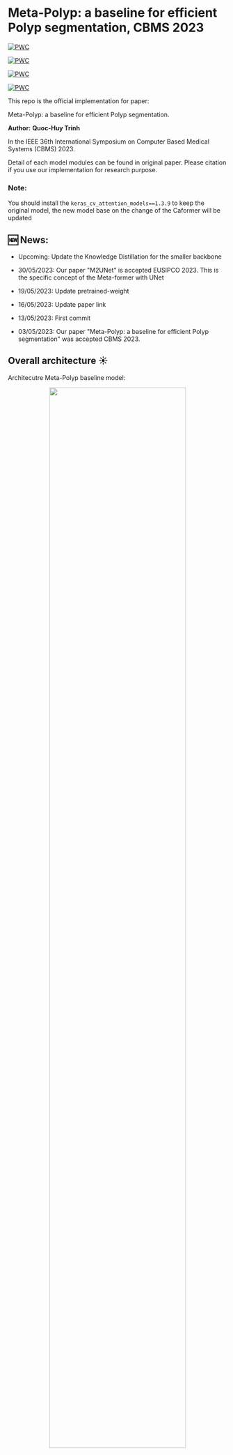 # Meta-Polyp: a baseline for efficient Polyp segmentation, CBMS 2023 

[![PWC](https://img.shields.io/endpoint.svg?url=https://paperswithcode.com/badge/meta-polyp-a-baseline-for-efficient-polyp/medical-image-segmentation-on-kvasir-seg)](https://paperswithcode.com/sota/medical-image-segmentation-on-kvasir-seg?p=meta-polyp-a-baseline-for-efficient-polyp)

[![PWC](https://img.shields.io/endpoint.svg?url=https://paperswithcode.com/badge/meta-polyp-a-baseline-for-efficient-polyp/medical-image-segmentation-on-cvc-colondb)](https://paperswithcode.com/sota/medical-image-segmentation-on-cvc-colondb?p=meta-polyp-a-baseline-for-efficient-polyp)

[![PWC](https://img.shields.io/endpoint.svg?url=https://paperswithcode.com/badge/meta-polyp-a-baseline-for-efficient-polyp/medical-image-segmentation-on-cvc)](https://paperswithcode.com/sota/medical-image-segmentation-on-cvc?p=meta-polyp-a-baseline-for-efficient-polyp)

[![PWC](https://img.shields.io/endpoint.svg?url=https://paperswithcode.com/badge/meta-polyp-a-baseline-for-efficient-polyp/medical-image-segmentation-on-etis)](https://paperswithcode.com/sota/medical-image-segmentation-on-etis?p=meta-polyp-a-baseline-for-efficient-polyp)

This repo is the official implementation for paper:

Meta-Polyp: a baseline for efficient Polyp segmentation.

<b>Author:</b> <b>Quoc-Huy Trinh</b>

In the IEEE 36th International Symposium on Computer Based Medical Systems (CBMS) 2023.

Detail of each model modules can be found in original paper. Please citation if you use our implementation for research purpose.

### Note: 

You should install the ```keras_cv_attention_models==1.3.9``` to keep the original model, the new model base on the change of the Caformer will be updated

## :new: News:
- Upcoming: Update the Knowledge Distillation for the smaller backbone

- 30/05/2023: Our paper "M2UNet" is accepted EUSIPCO 2023. This is the specific concept of the Meta-former with UNet

- 19/05/2023: Update pretrained-weight

- 16/05/2023: Update paper link

- 13/05/2023: First commit

- 03/05/2023: Our paper "Meta-Polyp: a baseline for efficient Polyp segmentation" was accepted CBMS 2023.

## Overall architecture :sunny:

Architecutre Meta-Polyp baseline model:

<div align="center">
    <a href="./">
        <img src="img/MetaPolyp.png" width="79%"/>
    </a>
</div>

## Installation

Our implementation is on ``` Python 3.9 ``` , please make sure to config your environment compatible with the requirements.

To install all packages, use ``` requirements.txt ``` file to install. Install with ```pip ``` by the following command:

```
pip install -r requirements.txt
```

All packages will be automatically installed.

## Config

All of configs for training and benchmark are in ```./config/``` folder. Please take a look for tuning phase.

## Training :full_moon_with_face:

For training, use ``` train.py ``` file for start training.

The following command should be used:

```
python train.py
```

## Benchmark 

For benchmar, use ```benchmark.py``` file for start testing.

The following command should be used:

```
python benchmark.py
```

<b>Note:</b> <i>You should fix model_path for your model path and directory to your benchmark dataset.</i>
 

## Pretrained weights

The pretrained weight for the MetaPolyp can found at [Google Drive](https://drive.google.com/drive/folders/1nRcTtznPQU6Exeyu6p_en3_tJKBcd2Mq?usp=share_link).

<b>Note:</b> <i>For further usage, if are there any problems,  please contact me via email from the paper, I am willing to support </i>


## Dataset

In our experiment, we use the dataset config from [PraNet](https://github.com/DengPingFan/PraNet), with training set from 50% of Kvasir-SEG and 50% of ClinicDB dataset. 

The dataset download link can be found at [[Google drive](https://drive.google.com/drive/folders/10SYLHNvO0fSrhhVhj5U-cFgOnTH5uGJf?usp=sharing)

With our test dataset, we use the following:

In same distribution:

- Kvasir SEG

- ClinicDB 


Out of distribution:

- Etis dataset

- ColonDB

- CVC300


## Results

The IOU score on SOTA for both 5 datasets: 

<div align="center">
    <a href="./">
        <img src="img/miccai_res_fixed.png" width="79%"/>
    </a>
</div>

## Visualization
We do some qualiative result with others SOTA method visualization:

<div align="center">
    <a href="./">
        <img src="img/miccaivis.png" width="79%"/>
    </a>
</div>

## Weights

Coming soon

## Customize
You can change the backbone from Ca-former to PVT or something else to get different results.

## :bookmark_tabs: Citation

```
@misc{trinh2023metapolyp,
      title={Meta-Polyp: a baseline for efficient Polyp segmentation}, 
      author={Quoc-Huy Trinh},
      year={2023},
      eprint={2305.07848},
      archivePrefix={arXiv},
      primaryClass={eess.IV}
}

@INPROCEEDINGS {10178713,
author = {Q. Trinh},
booktitle = {2023 IEEE 36th International Symposium on Computer-Based Medical Systems (CBMS)},
title = {Meta-Polyp: A Baseline for Efficient Polyp Segmentation},
year = {2023},
volume = {},
issn = {},
pages = {742-747},
abstract = {In recent years, polyp segmentation has gained significant importance, and many methods have been developed using CNN, Vision Transformer, and Transformer techniques to achieve competitive results. However, these methods often face difficulties when dealing with out-of-distribution datasets, missing boundaries, and small polyps. In 2022, Meta-Former was introduced as a new baseline for vision, which not only improved the performance of multi-task computer vision but also addressed the limitations of the Vision Transformer and CNN family backbones. To further enhance segmentation, we propose a fusion of Meta-Former with UNet, along with the introduction of a Multi-scale Upsampling block with a level-up combination in the decoder stage to enhance the texture, also we propose the Convformer block base on the idea of the Meta-former to enhance the crucial information of the local feature. These blocks enable the combination of global information, such as the overall shape of the polyp, with local information and boundary information, which is crucial for the decision of the medical segmentation. Our proposed approach achieved competitive performance and obtained the top result in the State of the Art on the CVC-300 dataset, Kvasir, and CVC-ColonDB dataset. Apart from Kvasir-SEG, others are out-of-distribution datasets.},
keywords = {computer vision;shape;transformers;multitasking;decoding;task analysis;faces},
doi = {10.1109/CBMS58004.2023.00312},
url = {https://doi.ieeecomputersociety.org/10.1109/CBMS58004.2023.00312},
publisher = {IEEE Computer Society},
address = {Los Alamitos, CA, USA},
month = {jun}
}

```

